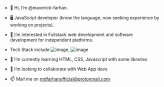 - 👋 Hi, I’m @maverick-farhan.
- 🖥️ JavaScript developer (know the language, now seeking experience by working on projects).
- 👀 I’m interested in Fullstack web development and software development for independent platforms.
- Tech Stack include ![image](https://github.com/maverick-farhan/maverick-farhan/assets/105407108/6f38c26e-b4e9-4be5-a62e-678c8d4bfa9a), ![image](https://github.com/maverick-farhan/maverick-farhan/assets/105407108/d7d175d6-8579-439e-8662-b4a561593a41)


- 🌱 I’m currently learning HTML, CSS, Javascript with some libraries
- 💞️ I’m looking to collaborate with Web App devs
- 📫 Mail me on mdfarhanofficial@protonmail.com

<!---
maverick-farhan/maverick-farhan is a ✨ special ✨ repository because its `README.md` (this file) appears on your GitHub profile.
You can click the Preview link to take a look at your changes.
--->
